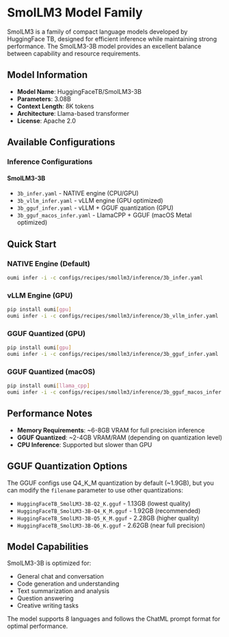 # SmolLM3 Model Family

SmolLM3 is a family of compact language models developed by HuggingFace TB, designed for efficient inference while maintaining strong performance. The SmolLM3-3B model provides an excellent balance between capability and resource requirements.

## Model Information

- **Model Name**: HuggingFaceTB/SmolLM3-3B
- **Parameters**: 3.08B
- **Context Length**: 8K tokens
- **Architecture**: Llama-based transformer
- **License**: Apache 2.0

## Available Configurations

### Inference Configurations

#### SmolLM3-3B
- `3b_infer.yaml` - NATIVE engine (CPU/GPU)
- `3b_vllm_infer.yaml` - vLLM engine (GPU optimized)
- `3b_gguf_infer.yaml` - vLLM + GGUF quantization (GPU)
- `3b_gguf_macos_infer.yaml` - LlamaCPP + GGUF (macOS Metal optimized)

## Quick Start

### NATIVE Engine (Default)
```bash
oumi infer -i -c configs/recipes/smollm3/inference/3b_infer.yaml
```

### vLLM Engine (GPU)
```bash
pip install oumi[gpu]
oumi infer -i -c configs/recipes/smollm3/inference/3b_vllm_infer.yaml
```

### GGUF Quantized (GPU)
```bash
pip install oumi[gpu]
oumi infer -i -c configs/recipes/smollm3/inference/3b_gguf_infer.yaml
```

### GGUF Quantized (macOS)
```bash
pip install oumi[llama_cpp]
oumi infer -i -c configs/recipes/smollm3/inference/3b_gguf_macos_infer.yaml
```

## Performance Notes

- **Memory Requirements**: ~6-8GB VRAM for full precision inference
- **GGUF Quantized**: ~2-4GB VRAM/RAM (depending on quantization level)
- **CPU Inference**: Supported but slower than GPU

## GGUF Quantization Options

The GGUF configs use Q4_K_M quantization by default (~1.9GB), but you can modify the `filename` parameter to use other quantizations:

- `HuggingFaceTB_SmolLM3-3B-Q2_K.gguf` - 1.13GB (lowest quality)
- `HuggingFaceTB_SmolLM3-3B-Q4_K_M.gguf` - 1.92GB (recommended)
- `HuggingFaceTB_SmolLM3-3B-Q5_K_M.gguf` - 2.28GB (higher quality)
- `HuggingFaceTB_SmolLM3-3B-Q6_K.gguf` - 2.62GB (near full precision)

## Model Capabilities

SmolLM3-3B is optimized for:
- General chat and conversation
- Code generation and understanding
- Text summarization and analysis
- Question answering
- Creative writing tasks

The model supports 8 languages and follows the ChatML prompt format for optimal performance.
